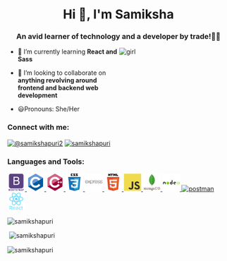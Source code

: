 <h1 align="center">Hi 👋, I'm Samiksha</h1>
<h3 align="center">An avid learner of technology and a developer by trade!👩‍💻</h3>
<img align="right" alt="girl" src="https://cdn.dribbble.com/users/2646423/screenshots/5507196/computer.gif" height=" 250px" width="250px" />

- 🌱 I’m currently learning **React and Sass**

- 👯 I’m looking to collaborate on **anything revolving around frontend and backend web development**

- 😃Pronouns: She/Her

<h3 align="left">Connect with me:</h3>
<p align="left">
<a href="https://twitter.com/@samikshapuri2" target="blank"><img align="center" src="https://cdn.jsdelivr.net/npm/simple-icons@3.0.1/icons/twitter.svg" alt="@samikshapuri2" height="30" width="40" /></a>
<a href="https://www.linkedin.com/in/samiksha-puri-b04849184/" target="blank"><img align="center" src="https://cdn.jsdelivr.net/npm/simple-icons@3.0.1/icons/linkedin.svg" alt="samikshapuri" height="30" width="40" /></a>
</p>

<h3 align="left">Languages and Tools:</h3>
<p align="left"> <a href="https://getbootstrap.com" target="_blank"> <img src="https://raw.githubusercontent.com/devicons/devicon/master/icons/bootstrap/bootstrap-plain-wordmark.svg" alt="bootstrap" width="40" height="40"/> </a> <a href="https://www.cprogramming.com/" target="_blank"> <img src="https://raw.githubusercontent.com/devicons/devicon/master/icons/c/c-original.svg" alt="c" width="40" height="40"/> </a> <a href="https://www.w3schools.com/cpp/" target="_blank"> <img src="https://raw.githubusercontent.com/devicons/devicon/master/icons/cplusplus/cplusplus-original.svg" alt="cplusplus" width="40" height="40"/> </a> <a href="https://www.w3schools.com/css/" target="_blank"> <img src="https://raw.githubusercontent.com/devicons/devicon/master/icons/css3/css3-original-wordmark.svg" alt="css3" width="40" height="40"/> </a> <a href="https://expressjs.com" target="_blank"> <img src="https://raw.githubusercontent.com/devicons/devicon/master/icons/express/express-original-wordmark.svg" alt="express" width="40" height="40"/> </a> <a href="https://www.w3.org/html/" target="_blank"> <img src="https://raw.githubusercontent.com/devicons/devicon/master/icons/html5/html5-original-wordmark.svg" alt="html5" width="40" height="40"/> </a> <a href="https://developer.mozilla.org/en-US/docs/Web/JavaScript" target="_blank"> <img src="https://raw.githubusercontent.com/devicons/devicon/master/icons/javascript/javascript-original.svg" alt="javascript" width="40" height="40"/> </a> <a href="https://www.mongodb.com/" target="_blank"> <img src="https://raw.githubusercontent.com/devicons/devicon/master/icons/mongodb/mongodb-original-wordmark.svg" alt="mongodb" width="40" height="40"/> </a> <a href="https://nodejs.org" target="_blank"> <img src="https://raw.githubusercontent.com/devicons/devicon/master/icons/nodejs/nodejs-original-wordmark.svg" alt="nodejs" width="40" height="40"/> </a> <a href="https://postman.com" target="_blank"> <img src="https://www.vectorlogo.zone/logos/getpostman/getpostman-icon.svg" alt="postman" width="40" height="40"/> </a> <a href="https://reactjs.org/" target="_blank"> <img src="https://raw.githubusercontent.com/devicons/devicon/master/icons/react/react-original-wordmark.svg" alt="react" width="40" height="40"/> </a> </p>

<p><img align="left" src="https://github-readme-stats.vercel.app/api/top-langs?username=samikshapuri&show_icons=true&locale=en&layout=compact" alt="samikshapuri" /></p>
<br>

<p>&nbsp;<img align="center" src="https://github-readme-stats.vercel.app/api?username=samikshapuri&show_icons=true&locale=en" alt="samikshapuri" /></p>

<p><img align="center" src="https://github-readme-streak-stats.herokuapp.com/?user=samikshapuri&" alt="samikshapuri" /></p>
